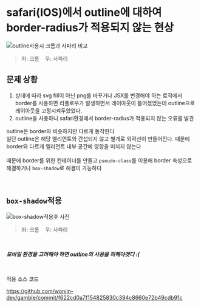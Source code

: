 # safari(IOS)에서 outline에 대하여 border-radius가 적용되지 않는 현상

<img src="https://user-images.githubusercontent.com/82315118/220294801-dc5631fe-5369-4267-b95e-5ae4b7667c2c.png" alt="outline사용시 크롬과 사파리 비교" />

> 좌: 크롬 &nbsp;&nbsp;&nbsp;우: 사파리

## 문제 상황

1. 상태에 따라 svg fill이 아닌 png를 바꾸거나 JSX를 변경해야 하는 로직에서 border를 사용하면 리플로우가 발생하면서 레이아웃이 틀어졌었는데 outline으로 레이아웃을 고정시켜두었었다.
2. outline을 사용하니 safari환경에서 border-radius가 적용되지 않는 오류를 발견

outline은 border와 비슷하지만 다르게 동작한다<br>
일단 outline은 해당 엘리먼트와 간섭되지 않고 별개로 외곽선이 만들어진다. 때문에 border와 다르게 엘리먼트 내부 공간에 영향을 미치지 않는다<br>
<br>
때문에 border를 위한 컨테이너를 만들고 `pseudo-class`를 이용해 border 속성으로 해결하거나 `box-shadow`로 해결이 가능하다<br>

<br>

## `box-shadow`적용

<img src="https://user-images.githubusercontent.com/82315118/220296013-a23c60a2-f64d-4b83-aa63-eb0c1da3470c.png" alt="box-shadow적용후 사진" />

> 좌: 크롬 &nbsp;&nbsp;&nbsp;우: 사파리

<br>

**_모바일 환경을 고려해야 하면 outline의 사용을 피해야겟다 :(_**

<br>

적용 소스 코드 <br>

https://github.com/wonjin-dev/gamble/commit/f622cd0a7f154825830c394c8660e72b49cdb91c
